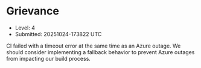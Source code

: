 # Grievance

- Level: 4
- Submitted: 20251024-173822 UTC

CI failed with a timeout error at the same time as an Azure outage. We should consider implementing a fallback behavior to prevent Azure outages from impacting our build process.
